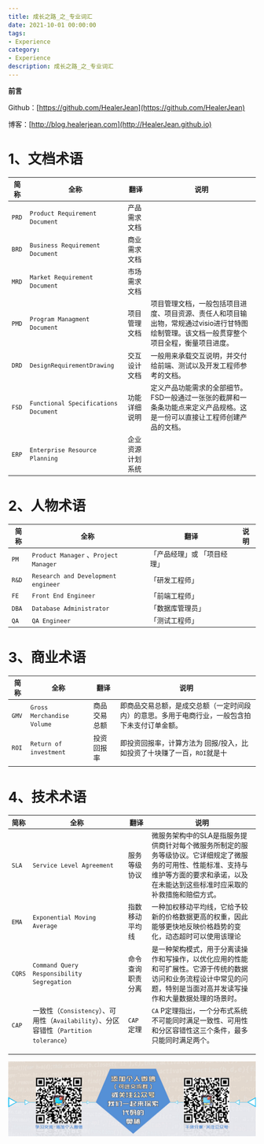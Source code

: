 ```yaml
---
title: 成长之路_之_专业词汇
date: 2021-10-01 00:00:00
tags: 
- Experience
category: 
- Experience
description: 成长之路_之_专业词汇
---
```


**前言**     

 Github：[https://github.com/HealerJean](https://github.com/HealerJean)         

 博客：[http://blog.healerjean.com](http://HealerJean.github.io)          



# 1、文档术语

| 简称  | 全称                                 | 翻译             | 说明                                                         |
| ----- | ------------------------------------ | ---------------- | ------------------------------------------------------------ |
| `PRD` | `Product Requirement Document`       | 产品需求文档     |                                                              |
| `BRD` | `Business Requirement Document`      | 商业需求文档     |                                                              |
| `MRD` | `Market Requirement Document`        | 市场需求文档     |                                                              |
| `PMD` | `Program Managment Document `        | 项目管理文档     | 项目管理文档，一般包括项目进度、项目资源、责任人和项目输出物，常规通过visio进行甘特图绘制管理。该文档一般贯穿整个项目全程，衡量项目进度。 |
| `DRD` | `DesignRequirementDrawing`           | 交互设计文档     | 一般用来承载交互说明，并交付给前端、测试以及开发工程师参考的文档。 |
| `FSD` | `Functional Specifications Document` | 功能详细说明     | 定义产品功能需求的全部细节。FSD一般通过一张张的截屏和一条条功能点来定义产品规格。这是一份可以直接让工程师创建产品的文档。 |
| `ERP` | `Enterprise Resource Planning`       | 企业资源计划系统 |                                                              |





# 2、人物术语

| 简称  | 全称                                  | 翻译                         | 说明 |
| ----- | ------------------------------------- | ---------------------------- | ---- |
| `PM`  | `Product Manager` 、`Project Manager` | 「产品经理」或  「项目经理」 |      |
| `R&D` | `Research and Development engineer `  | 「研发工程师」               |      |
| `FE`  | `Front End Engineer`                  | 「前端工程师」               |      |
| `DBA` | `Database Administrator`              | 「数据库管理员」             |      |
| `QA`  | `QA Engineer `                        | 「测试工程师」               |      |



# 3、商业术语

| 简称  | 全称                       | 翻译         | 说明                                                         |
| ----- | -------------------------- | ------------ | ------------------------------------------------------------ |
| `GMV` | `Gross Merchandise Volume` | 商品交易总额 | 即商品交易总额，是成交总额（一定时间段内）的意思。多用于电商行业，一般包含拍下未支付订单金额。 |
| `ROI` | `Return of investment`     | 投资回报率   | 即投资回报率，计算方法为 回报/投入，比如投资了十块赚了一百，`ROI`就是十 |
|       |                            |              |                                                              |



# 4、技术术语

| 简称   | 全称                                                         | 翻译             | 说明                                                         |
| ------ | ------------------------------------------------------------ | ---------------- | ------------------------------------------------------------ |
| `SLA`  | `Service Level Agreement`                                    | 服务等级协议     | 微服务架构中的SLA是指服务提供商针对每个微服务所制定的服务等级协议。它详细规定了微服务的可用性、性能标准、支持与维护等方面的要求和承诺，以及在未能达到这些标准时应采取的补救措施和赔偿方式。 |
| `EMA`  | `Exponential Moving Average`                                 | 指数移动平均线   | 一种加权移动平均线，它给予较新的价格数据更高的权重，因此能够更快地反映价格趋势的变化，动态超时可以使用该理论 |
| `CQRS` | `Command Query Responsibility Segregation`                   | 命令查询职责分离 | 是一种架构模式，用于分离读操作和写操作，以优化应用的性能和可扩展性。它源于传统的数据访问和业务流程设计中常见的问题，特别是当面对高并发读写操作和大量数据处理的场景时。 |
| `CAP`  | 一致性（`Consistency`）、可用性（`Availability`）、分区容错性（`Partition tolerance`） | `CAP`定理        | `CA` P定理指出，一个分布式系统不可能同时满足一致性、可用性和分区容错性这三个条件，最多只能同时满足两个。 |
|        |                                                              |                  |                                                              |
|        |                                                              |                  |                                                              |
|        |                                                              |                  |                                                              |













![ContactAuthor](https://raw.githubusercontent.com/HealerJean/HealerJean.github.io/master/assets/img/artical_bottom.jpg)



<!-- Gitalk 评论 start  -->

<link rel="stylesheet" href="https://unpkg.com/gitalk/dist/gitalk.css">

<script src="https://unpkg.com/gitalk@latest/dist/gitalk.min.js"></script> 
<div id="gitalk-container"></div>    
 <script type="text/javascript">
    var gitalk = new Gitalk({
		clientID: `1d164cd85549874d0e3a`,
		clientSecret: `527c3d223d1e6608953e835b547061037d140355`,
		repo: `HealerJean.github.io`,
		owner: 'HealerJean',
		admin: ['HealerJean'],
		id: '83ysxl9VLpjfDWkX',
    });
    gitalk.render('gitalk-container');
</script> 




<!-- Gitalk end -->



